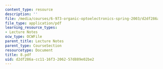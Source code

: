 ```yaml
---
content_type: resource
description: ''
file: /media/courses/6-973-organic-optoelectronics-spring-2003/d2df286acc1116f3206257d889e02be2_8.pdf
file_type: application/pdf
learning_resource_types:
- Lecture Notes
ocw_type: OCWFile
parent_title: Lecture Notes
parent_type: CourseSection
resourcetype: Document
title: 8.pdf
uid: d2df286a-cc11-16f3-2062-57d889e02be2
---
```

